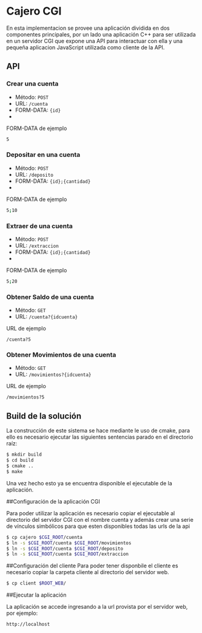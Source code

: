 # Cajero CGI

En esta implementacion se provee una aplicación dividida en dos componentes principales, por un lado  una aplicación C++ para ser utilizada en un servidor CGI que expone una API para interactuar con ella y una pequeña aplicacion JavaScript utilizada como cliente de la API.

## API

### Crear una cuenta
* Método:  `POST`
* URL:  `/cuenta`
* FORM-DATA: `{id}`
* 
FORM-DATA de ejemplo
```sh
5
```

### Depositar en una cuenta
* Método:  `POST`
* URL:  `/deposito`
* FORM-DATA: `{id};{cantidad}`
* 
FORM-DATA de ejemplo
```sh
5;10
```

### Extraer de una cuenta
* Método:  `POST`
* URL:  `/extraccion`
* FORM-DATA: `{id};{cantidad}`
* 
FORM-DATA de ejemplo
```sh
5;20
```

### Obtener Saldo de una cuenta

* Método:  `GET`
* URL:  `/cuenta?{idcuenta}`

URL de ejemplo
```
/cuenta?5
```

### Obtener Movimientos de una cuenta

* Método:  `GET`
* URL:  `/movimientos?{idcuenta}`

URL de ejemplo
```
/movimientos?5
```

## Build de la solución

La construcción de este sistema se hace mediante le uso de cmake, para ello es necesario ejecutar las siguientes sentencias parado en el directorio raíz:

```sh
$ mkdir build
$ cd build
$ cmake ..
$ make
```
Una vez hecho esto ya se encuentra disponible el ejecutable de la aplicación.

##Configuración de la aplicación CGI

Para poder utilizar la aplicación es necesario copiar el ejecutable al directorio del servidor CGI con el nombre cuenta y además crear una serie de vínculos simbólicos para que esten disponibles todas las urls de la api

```sh
$ cp cajero $CGI_ROOT/cuenta
$ ln -s $CGI_ROOT/cuenta $CGI_ROOT/movimientos
$ ln -s $CGI_ROOT/cuenta $CGI_ROOT/deposito
$ ln -s $CGI_ROOT/cuenta $CGI_ROOT/extraccion
```

##Configuración del cliente
Para poder tener disponbile el cliente es necesario copiar la carpeta cliente al directorio del servidor web.

```sh
$ cp client $ROOT_WEB/
```

##Ejecutar la aplicación

La aplicación se accede ingresando a la url provista por el servidor web, por ejemplo:

```
http://localhost
```


